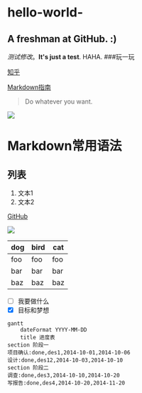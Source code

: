 # hello-world-

## A freshman at GitHub. :)
*测试修改*。**It's just a test**.
HAHA.
###玩一玩

[知乎](https://www.zhihu.com/question/20070065)

[Markdown指南](http://www.jianshu.com/p/q81RER)

> Do whatever you want.

![](https://raw.githubusercontent.com/a2988491/ideas/master/Images/Screenshot_2014-11-18-23-10-31.png)



# Markdown常用语法

## 列表
1. 文本1
2. 文本2

[GitHub](https://github.com)

![](https://upload.wikimedia.org/wikipedia/commons/8/80/PEO-octocat-0.svg)

dog | bird | cat
----|------|----
foo | foo  | foo
bar | bar  | bar
baz | baz  | baz

- [ ] 我要做什么
- [x] 目标和梦想
```
gantt
    dateFormat YYYY-MM-DD
    title 进度表
section 阶段一
项目确认:done,des1,2014-10-01,2014-10-06
设计:done,des12,2014-10-03,2014-10-10
section 阶段二
调查:done,des3,2014-10-10,2014-10-20
写报告:done,des4,2014-10-20,2014-11-20
```
